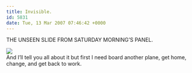 ```yaml
---
title: Invisible.
id: 5831
date: Tue, 13 Mar 2007 07:46:42 +0000
---
```


THE UNSEEN SLIDE FROM SATURDAY MORNING’S PANEL.

![](http://www.airbagindustries.com/bucket/yingyang.jpg)  
 And I’ll tell you all about it but first I need board another plane, get home, change, and get back to work.


